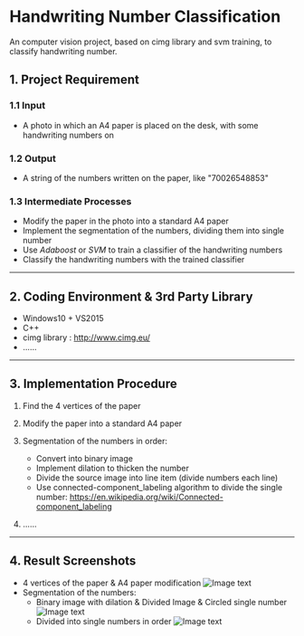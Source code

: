 # Handwriting Number Classification
An computer vision project, based on cimg library and svm training, to classify handwriting number.


## 1. Project Requirement
### 1.1 Input
- A photo in which an A4 paper is placed on the desk, with some handwriting numbers on
### 1.2 Output
- A string of the numbers written on the paper, like "70026548853"
### 1.3 Intermediate Processes
- Modify the paper in the photo into a standard A4 paper
- Implement the segmentation of the numbers, dividing them into single number
- Use _Adaboost_ or _SVM_ to train a classifier of the handwriting numbers
- Classify the handwriting numbers with the trained classifier

---

## 2. Coding Environment & 3rd Party Library
- Windows10 + VS2015
- C++
- cimg library : http://www.cimg.eu/
- ......

---

## 3. Implementation Procedure
1. Find the 4 vertices of the paper
1. Modify the paper into a standard A4 paper
1. Segmentation of the numbers in order:
    - Convert into binary image
    - Implement dilation to thicken the number
    - Divide the source image into line item (divide numbers each line)
    - Use connected-component_labeling algorithm to divide the single number: 
    https://en.wikipedia.org/wiki/Connected-component_labeling

1. ......

---

## 4. Result Screenshots
- 4 vertices of the paper & A4 paper modification
![Image text](https://github.com/MarkMoHR/HandwritingNumberClassification/raw/master/ResultScreenshots/1.png)
- Segmentation of the numbers:
    - Binary image with dilation & Divided Image & Circled single number
    ![Image text](https://github.com/MarkMoHR/HandwritingNumberClassification/raw/master/ResultScreenshots/2.png)
    - Divided into single numbers in order
    ![Image text](https://github.com/MarkMoHR/HandwritingNumberClassification/raw/master/ResultScreenshots/singleNumbers.png)

